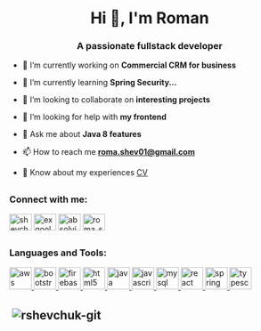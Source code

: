<h1 align="center">Hi 👋, I'm Roman </h1>
<h3 align="center">A passionate fullstack developer</h3>

- 🔭 I’m currently working on **Commercial CRM for business**

- 🌱 I’m currently learning **Spring Security...**

- 👯 I’m looking to collaborate on **interesting projects**

- 🤝 I’m looking for help with **my frontend**

- 💬 Ask me about **Java 8 features**

- 📫 How to reach me **roma.shev01@gmail.com**

- 📄 Know about my experiences [CV](https://github.com/rshevchuk-git/rshevchuk-git/blob/main/CV_Roman_Shevchuk.pdf)

## <h3 align="left">Connect with me:</h3>
<p align="left">
<a href="https://linkedin.com/in/shevchukr" target="blank"><img align="center" src="https://cdn.jsdelivr.net/npm/simple-icons@3.0.1/icons/linkedin.svg" alt="shevchukr" height="30" width="40" /></a>
<a href="https://fb.com/exqool" target="blank"><img align="center" src="https://cdn.jsdelivr.net/npm/simple-icons@3.0.1/icons/facebook.svg" alt="exqool" height="30" width="40" /></a>
<a href="https://instagram.com/absolvi.te" target="blank"><img align="center" src="https://cdn.jsdelivr.net/npm/simple-icons@3.0.1/icons/instagram.svg" alt="absolvi.te" height="30" width="40" /></a>
<a href="https://www.hackerrank.com/roma_shev01" target="blank"><img align="center" src="https://cdn.jsdelivr.net/npm/simple-icons@3.0.1/icons/hackerrank.svg" alt="roma_shev01" height="30" width="40" /></a>
</p>

## <h3 align="left">Languages and Tools:</h3>
<p align="left"> <a href="https://aws.amazon.com" target="_blank"> <img src="https://devicons.github.io/devicon/devicon.git/icons/amazonwebservices/amazonwebservices-original-wordmark.svg" alt="aws" width="40" height="40"/> </a> <a href="https://getbootstrap.com" target="_blank"> <img src="https://devicons.github.io/devicon/devicon.git/icons/bootstrap/bootstrap-plain.svg" alt="bootstrap" width="40" height="40"/> </a> <a href="https://firebase.google.com/" target="_blank"> <img src="https://www.vectorlogo.zone/logos/firebase/firebase-icon.svg" alt="firebase" width="40" height="40"/> </a> <a href="https://www.w3.org/html/" target="_blank"> <img src="https://devicons.github.io/devicon/devicon.git/icons/html5/html5-original-wordmark.svg" alt="html5" width="40" height="40"/> </a> <a href="https://www.java.com" target="_blank"> <img src="https://devicons.github.io/devicon/devicon.git/icons/java/java-original-wordmark.svg" alt="java" width="40" height="40"/> </a> <a href="https://developer.mozilla.org/en-US/docs/Web/JavaScript" target="_blank"> <img src="https://devicons.github.io/devicon/devicon.git/icons/javascript/javascript-original.svg" alt="javascript" width="40" height="40"/> </a> <a href="https://www.mysql.com/" target="_blank"> <img src="https://devicons.github.io/devicon/devicon.git/icons/mysql/mysql-original-wordmark.svg" alt="mysql" width="40" height="40"/> </a> <a href="https://reactjs.org/" target="_blank"> <img src="https://devicons.github.io/devicon/devicon.git/icons/react/react-original-wordmark.svg" alt="react" width="40" height="40"/> </a> <a href="https://spring.io/" target="_blank"> <img src="https://www.vectorlogo.zone/logos/springio/springio-icon.svg" alt="spring" width="40" height="40"/> </a> <a href="https://www.typescriptlang.org/" target="_blank"> <img src="https://devicons.github.io/devicon/devicon.git/icons/typescript/typescript-original.svg" alt="typescript" width="40" height="40"/> </a> </p>


## <p>&nbsp;<img align="center" src="https://github-readme-stats.vercel.app/api?username=rshevchuk-git&show_icons=true&locale=en" alt="rshevchuk-git" /></p>
